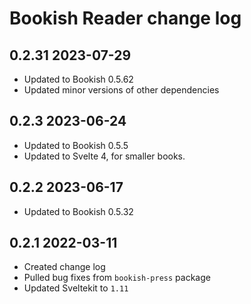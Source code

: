 # Bookish Reader change log

## 0.2.31 2023-07-29

-   Updated to Bookish 0.5.62
-   Updated minor versions of other dependencies

## 0.2.3 2023-06-24

-   Updated to Bookish 0.5.5
-   Updated to Svelte 4, for smaller books.

## 0.2.2 2023-06-17

-   Updated to Bookish 0.5.32

## 0.2.1 2022-03-11

-   Created change log
-   Pulled bug fixes from `bookish-press` package
-   Updated Sveltekit to `1.11`
